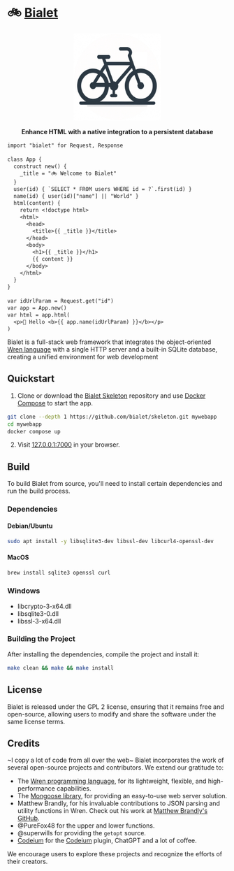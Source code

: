 # 🚲 [Bialet](https://bialet.dev)

<p align="center">
  <a href="https://bialet.dev">
    <img src="docs/_static/logo.png" alt="" width="200" />
  </a>
</p>
<p align="center">
  <strong>Enhance HTML with a native integration to a persistent database</strong>
</p>

```wren
import "bialet" for Request, Response

class App {
  construct new() {
    _title = "🚲 Welcome to Bialet"
  }
  user(id) { `SELECT * FROM users WHERE id = ?`.first(id) }
  name(id) { user(id)["name"] || "World" }
  html(content) {
    return <!doctype html>
    <html>
      <head>
        <title>{{ _title }}</title>
      </head>
      <body>
        <h1>{{ _title }}</h1>
        {{ content }}
      </body>
    </html>
  }
}

var idUrlParam = Request.get("id")
var app = App.new()
var html = app.html(
  <p>👋 Hello <b>{{ app.name(idUrlParam) }}</b></p>
)
```

Bialet is a full-stack web framework that integrates the object-oriented [Wren language](https://wren.io) with a single HTTP server and a built-in SQLite database, creating a unified environment for web development

## Quickstart

1. Clone or download the [Bialet Skeleton](https://github.com/bialet/skeleton) repository and use [Docker Compose](https://docs.docker.com/compose/) to start the app.

```bash
git clone --depth 1 https://github.com/bialet/skeleton.git mywebapp
cd mywebapp
docker compose up
```

2. Visit [127.0.0.1:7000](http://127.0.0.1:7000) in your browser.

## Build

To build Bialet from source, you'll need to install certain dependencies and run the build process.

### Dependencies

#### Debian/Ubuntu

```bash
sudo apt install -y libsqlite3-dev libssl-dev libcurl4-openssl-dev
```

#### MacOS

```bash
brew install sqlite3 openssl curl
```
### Windows

* libcrypto-3-x64.dll
* libsqlite3-0.dll
* libssl-3-x64.dll

### Building the Project

After installing the dependencies, compile the project and install it:

```bash
make clean && make && make install
```
## License

Bialet is released under the GPL 2 license, ensuring that it remains free and open-source, allowing users to modify and share the software under the same license terms.

## Credits

~I copy a lot of code from all over the web~
Bialet incorporates the work of several open-source projects and contributors. We extend our gratitude to:

- The [Wren programming language](https://wren.io), for its lightweight, flexible, and high-performance capabilities.
- The [Mongoose library](https://github.com/expressjs/mongoose), for providing an easy-to-use web server solution.
- Matthew Brandly, for his invaluable contributions to JSON parsing and utility functions in Wren. Check out his work at [Matthew Brandly's GitHub](https://github.com/brandly/wren-json).
- @PureFox48 for the upper and lower functions.
- @superwills for providing the `getopt` source.
- [Codeium](https://github.com/codeium) for the [Codeium](https://codeium.com) plugin, ChatGPT and a lot of coffee.

We encourage users to explore these projects and recognize the efforts of their creators.

